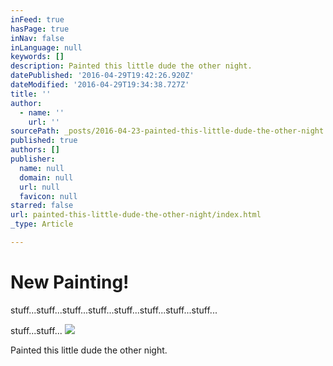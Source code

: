 ```yaml
---
inFeed: true
hasPage: true
inNav: false
inLanguage: null
keywords: []
description: Painted this little dude the other night.
datePublished: '2016-04-29T19:42:26.920Z'
dateModified: '2016-04-29T19:34:38.727Z'
title: ''
author:
  - name: ''
    url: ''
sourcePath: _posts/2016-04-23-painted-this-little-dude-the-other-night.md
published: true
authors: []
publisher:
  name: null
  domain: null
  url: null
  favicon: null
starred: false
url: painted-this-little-dude-the-other-night/index.html
_type: Article

---
```

# New Painting!

stuff...stuff...stuff...stuff...stuff...stuff...stuff...stuff...

stuff...stuff...
![](https://s3-us-west-2.amazonaws.com/the-grid-img/p/14466362162cfd4e994a1d830027c019611df58b.jpg)

Painted this little dude the other night.
